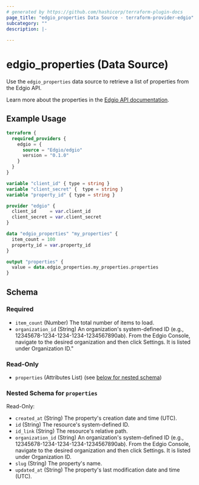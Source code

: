 ```yaml
---
# generated by https://github.com/hashicorp/terraform-plugin-docs
page_title: "edgio_properties Data Source - terraform-provider-edgio"
subcategory: ""
description: |-
  
---
```


# edgio_properties (Data Source)

Use the `edgio_properties` data source to retrieve a list of properties from the Edgio API.

Learn more about the properties in the [Edgio API documentation](https://docs.edg.io/applications/v7/basics/properties).

## Example Usage

```terraform
terraform {
  required_providers {
    edgio = {
      source = "Edgio/edgio"
      version = "0.1.0"
    }
  }
}

variable "client_id" { type = string }
variable "client_secret" {  type = string }
variable "property_id" { type = string }

provider "edgio" {
  client_id     = var.client_id
  client_secret = var.client_secret
}

data "edgio_properties" "my_properties" {
  item_count = 100
  property_id = var.property_id
}

output "properties" {
  value = data.edgio_properties.my_properties.properties
}
```

<!-- schema generated by tfplugindocs -->
## Schema

### Required

- `item_count` (Number) The total number of items to load.
- `organization_id` (String) An organization's system-defined ID (e.g., 12345678-1234-1234-1234-1234567890ab).
					 From the Edgio Console, navigate to the desired organization and then click Settings. 
					 It is listed under Organization ID."

### Read-Only

- `properties` (Attributes List) (see [below for nested schema](#nestedatt--properties))

<a id="nestedatt--properties"></a>
### Nested Schema for `properties`

Read-Only:

- `created_at` (String) The property's creation date and time (UTC).
- `id` (String) The resource's system-defined ID.
- `id_link` (String) The resource's relative path.
- `organization_id` (String) An organization's system-defined ID (e.g., 12345678-1234-1234-1234-1234567890ab).
							From the Edgio Console, navigate to the desired organization and then click Settings. 
							It is listed under Organization ID.
- `slug` (String) The property's name.
- `updated_at` (String) The property's last modification date and time (UTC).